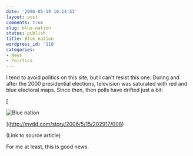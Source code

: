 ```yaml
---
date: '2006-05-19 10:14:53'
layout: post
comments: true
slug: blue-nation
status: publish
title: Blue nation
wordpress_id: '110'
categories:
- News
- Politics
---
```


I tend to avoid politics on this site, but I can't resist this one. During and after the 2000 presidential elections, television was saturated with red and blue electoral maps. Since then, then polls have drifted just a bit:

[


![Blue nation](http://www.phfactor.net/wp-pics/Electoral_Map.png)



](http://mydd.com/story/2006/5/15/202917/008)

(Link to source article)

For me at least, this is good news.
